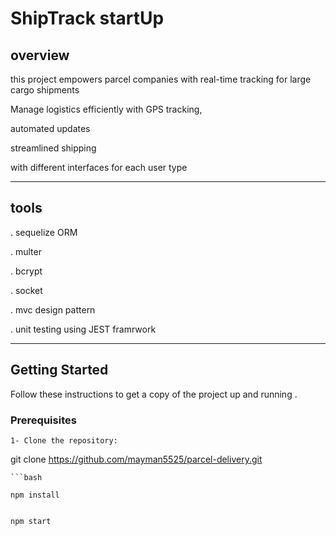 # ShipTrack startUp
## overview

this project empowers parcel companies with real-time tracking for large cargo shipments

Manage logistics efficiently with GPS tracking,
 
automated updates

streamlined shipping 

with different interfaces for each user type
*** 
## tools

. sequelize ORM

. multer

. bcrypt

. socket

. mvc design pattern

. unit testing using JEST framrwork

***
## Getting Started

Follow these instructions to get a copy of the project up and running .

### Prerequisites

```
1- Clone the repository:
```
git clone https://github.com/mayman5525/parcel-delivery.git

```
```bash

npm install
```

```bash

npm start
```

